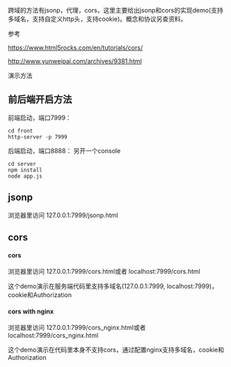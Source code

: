 跨域的方法有jsonp，代理，cors，这里主要给出jsonp和cors的实现demo(支持多域名，支持自定义http头，支持cookie)。概念和协议另查资料。

参考

https://www.html5rocks.com/en/tutorials/cors/

http://www.yunweipai.com/archives/9381.html

演示方法
## 前后端开启方法
前端启动，端口7999：
```
cd front
http-server -p 7999
```
后端启动，端口8888：
另开一个console
```
cd server
npm install
node app.js
```

## jsonp
浏览器里访问 127.0.0.1:7999/jsonp.html

## cors
#### cors
浏览器里访问 127.0.0.1:7999/cors.html或者 localhost:7999/cors.html

这个demo演示在服务端代码里支持多域名(127.0.0.1:7999, localhost:7999)，cookie和Authorization
#### cors with nginx
浏览器里访问 127.0.0.1:7999/cors_nginx.html或者localhost:7999/cors_nginx.html

这个demo演示在代码里本身不支持cors，通过配置nginx支持多域名，cookie和Authorization
